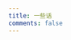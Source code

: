 ```yaml
---
title: 一些话
comments: false
---
```


<body>
 <!-- 引用artitalk -->
<script type="text/javascript" src="https://unpkg.com/artitalk"></script>
<!-- 存放说说的容器 -->
<div id="artitalk_main"></div>
<script>
new Artitalk({
    appId: 'iGbar85pNcmueGsCObi1yCez-gzGzoHsz', // Your leancloud appId
    appKey: 'cte7CH71cmtRBvOduGBUitD6' // Your leancloud appKey
})
</script>
</body>
